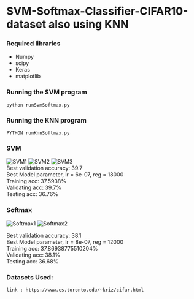 # SVM-Softmax-Classifier-CIFAR10-dataset also using KNN

### Required libraries 
- Numpy
- scipy
- Keras
- matplotlib

### Running the SVM program
```
python runSvmSoftmax.py
```


### Running the KNN program
```
PYTHON runKnnSoftmax.py
```

### SVM 
![SVM1](https://github.com/ayesha92ahmad/SVM-Softmax-Classifier-CIFAR10-dataset/blob/master/svm0.png)
![SVM2](https://github.com/ayesha92ahmad/SVM-Softmax-Classifier-CIFAR10-dataset/blob/master/svm1.png)
![SVM3](https://github.com/ayesha92ahmad/SVM-Softmax-Classifier-CIFAR10-dataset/blob/master/svm2.png)<br>
Best validation accuracy: 39.7<br>
Best Model parameter, lr = 6e-07, reg = 18000<br>
Training acc:   37.5938%<br>
Validating acc: 39.7%<br>
Testing acc:    36.76%<br>

### Softmax
![Softmax1](https://github.com/ayesha92ahmad/SVM-Softmax-Classifier-CIFAR10-dataset/blob/master/softmax1.png)
![Softmax2](https://github.com/ayesha92ahmad/SVM-Softmax-Classifier-CIFAR10-dataset/blob/master/softmax2.png)<br>

Best validation accuracy: 38.1<br>
Best Model parameter, lr = 8e-07, reg = 12000<br>
Training acc:   37.86938775510204%<br>
Validating acc: 38.1%<br>
Testing acc:    36.68%<br>



### Datasets Used:
```
link : https://www.cs.toronto.edu/~kriz/cifar.html
```
